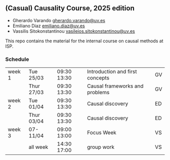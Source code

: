 ## (Casual) Causality Course, 2025 edition 

- Gherardo Varando <gherardo.varando@uv.es> 
- Emiliano Diaz <emiliano.diaz@uv.es> 
- Vassilis Sitokonstantinou <vasileios.sitokonstantinou@uv.es>

This repo contains the material for the 
internal course on causal methods at ISP. 


### Schedule


|      |           |              |                                  |    |
|------|-----------|--------------|----------------------------------|----|
|week 1|Tue 25/03  | 09:30  13:30 |  Introduction and first concepts |GV  |
|      |Thur 27/03 | 09:30  13:30 |  Causal frameworks and problems  |GV  | 
|week 2|Tue 01/04  | 09:30  13:30 |  Causal discovery                |ED  |
|      |Thur 03/04 | 09:30  13:30 |  Causal discovery                |ED  | 
|week 3| 07-11/04  | 09:00  13:00 |  Focus Week                      |VS  |
|      | all week  | 14:30  17:00 |  group work                      |VS  | 
